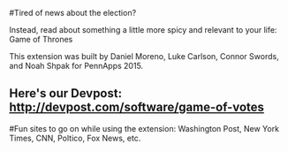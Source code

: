 
#Tired of news about the election? 

Instead, read about something a little more spicy and relevant to your life: Game of Thrones

This extension was built by Daniel Moreno, Luke Carlson, Connor Swords, and Noah Shpak for PennApps 2015.

Here's our Devpost: http://devpost.com/software/game-of-votes
-------

#Fun sites to go on while using the extension:
Washington Post,
New York Times,
CNN,
Poltico,
Fox News,
etc.
